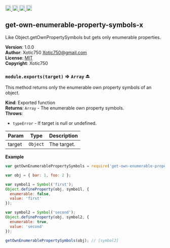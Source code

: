 <a href="https://travis-ci.org/Xotic750/get-own-enumerable-property-symbols-x"
   title="Travis status">
<img
   src="https://travis-ci.org/Xotic750/get-own-enumerable-property-symbols-x.svg?branch=master"
   alt="Travis status" height="18"/>
</a>
<a href="https://david-dm.org/Xotic750/get-own-enumerable-property-symbols-x"
   title="Dependency status">
<img src="https://david-dm.org/Xotic750/get-own-enumerable-property-symbols-x.svg"
   alt="Dependency status" height="18"/>
</a>
<a href="https://david-dm.org/Xotic750/get-own-enumerable-property-symbols-x#info=devDependencies"
   title="devDependency status">
<img src="https://david-dm.org/Xotic750/get-own-enumerable-property-symbols-x/dev-status.svg"
   alt="devDependency status" height="18"/>
</a>
<a href="https://badge.fury.io/js/get-own-enumerable-property-symbols-x" title="npm version">
<img src="https://badge.fury.io/js/get-own-enumerable-property-symbols-x.svg"
   alt="npm version" height="18"/>
</a>
<a name="module_get-own-enumerable-property-symbols-x"></a>

## get-own-enumerable-property-symbols-x
Like Object.getOwnPropertySymbols but gets only enumerable properties.

**Version**: 1.0.0  
**Author**: Xotic750 <Xotic750@gmail.com>  
**License**: [MIT](&lt;https://opensource.org/licenses/MIT&gt;)  
**Copyright**: Xotic750  
<a name="exp_module_get-own-enumerable-property-symbols-x--module.exports"></a>

### `module.exports(target)` ⇒ <code>Array</code> ⏏
This method returns only the enumerable own property symbols of an object.

**Kind**: Exported function  
**Returns**: <code>Array</code> - The enumerable own property symbols.  
**Throws**:

- <code>typeError</code> - If target is null or undefined.


| Param | Type | Description |
| --- | --- | --- |
| target | <code>Object</code> | The target. |

**Example**  
```js
var getOwnEnumerablePropertySymbols = require('get-own-enumerable-property-symbols-x');

var obj = { bar: 1, foo: 2 };

var symbol1 = Symbol('first');
Object.defineProperty(obj, symbo1l, {
  enumerable: false,
  value: 'first'
});

var symbol2 = Symbol('second');
Object.defineProperty(obj, symbol2, {
  enumerable: true,
  value: 'second'
});

getOwnEnumerablePropertySymbols(obj); // [symbol2]
```
